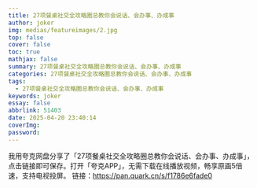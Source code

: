 ```yaml
---
title: 27项餐桌社交全攻略圈总教你会说话、会办事、办成事
author: joker
img: medias/featureimages/2.jpg
top: false
cover: false
toc: true
mathjax: false
summary: 27项餐桌社交全攻略圈总教你会说话、会办事、办成事
categories: 27项餐桌社交全攻略圈总教你会说话、会办事、办成事
tags:
  - 27项餐桌社交全攻略圈总教你会说话、会办事、办成事
keywords: joker
essay: false
abbrlink: 51403
date: 2025-04-20 23:40:14
coverImg:
password:
---
```


我用夸克网盘分享了「27项餐桌社交全攻略圈总教你会说话、会办事、办成事」，点击链接即可保存。打开「夸克APP」，无需下载在线播放视频，畅享原画5倍速，支持电视投屏。
链接：https://pan.quark.cn/s/f1786e6fade0
